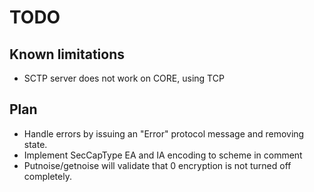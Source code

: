 # TODO

## Known limitations

- SCTP server does not work on CORE, using TCP

## Plan

- Handle errors by issuing an "Error" protocol message and removing state.
- Implement SecCapType EA and IA encoding to scheme in comment
- Putnoise/getnoise will validate that 0 encryption is not turned off completely.
